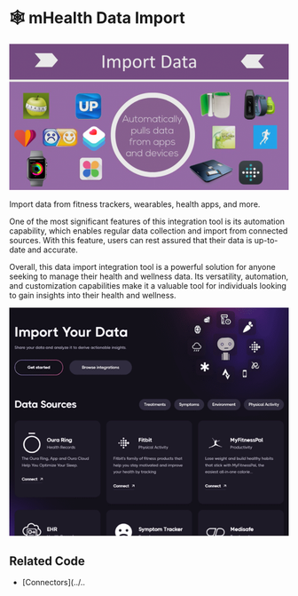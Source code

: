 # 🕸 mHealth Data Import

![import-data-connectors-mhealth-integrations.png](import-data-connectors-mhealth-integrations.png)

Import data from fitness trackers, wearables, health apps, and more.

One of the most significant features of this integration tool is its automation capability, which enables regular data collection and import from connected sources. With this feature, users can rest assured that their data is up-to-date and accurate.

Overall, this data import integration tool is a powerful solution for anyone seeking to manage their health and wellness data. Its versatility, automation, and customization capabilities make it a valuable tool for individuals looking to gain insights into their health and wellness.


![integrations-screenshot.png](integrations-screenshot.png)

## Related Code
- [Connectors](../..
